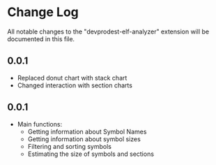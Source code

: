 # Change Log

All notable changes to the "devprodest-elf-analyzer" extension will be documented in this file.


## 0.0.1
- Replaced donut chart with stack chart
- Changed interaction with section charts


## 0.0.1
- Main functions:
    * Getting information about Symbol Names
    * Getting information about symbol sizes
    * Filtering and sorting symbols
    * Estimating the size of symbols and sections
